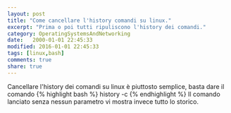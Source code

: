 ```yaml
--- 
layout: post
title: "Come cancellare l'history comandi su linux."
excerpt: "Prima o poi tutti ripuliscono l'history dei comandi."
category: OperatingSystemsAndNetworking
date:   2000-01-01 22:45:33
modified: 2016-01-01 22:45:33
tags: [linux,bash]
comments: true
share: true
---
```


Cancellare l'history dei comandi su linux è piuttosto semplice, basta dare il comando
{% highlight bash %}
history -c
{% endhighlight %}
Il comando lanciato senza nessun parametro vi mostra invece tutto lo storico.
